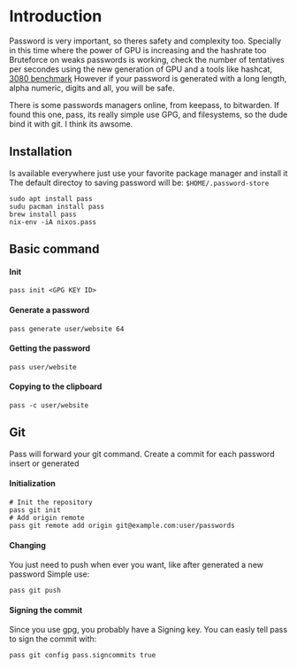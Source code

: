 # Introduction

Password is very important, so theres safety and complexity too.
Specially in this time where the power of GPU is increasing and the hashrate too
Bruteforce on weaks passwords is working, check the number of tentatives per secondes using the
new generation of GPU and a tools like hashcat, [3080 benchmark](https://gist.github.com/Chick3nman/bb22b28ec4ddec0cb5f59df97c994db4)
However if your password is generated with a long length, alpha numeric, digits and all, you will be safe.

There is some passwords managers online, from keepass, to bitwarden.
If found this one, pass, its really simple use GPG, and filesystems, so the dude bind it with git.
I think its awsome. 


## Installation

Is available everywhere just use your favorite package manager and install it
The default directoy to saving password will be: `$HOME/.password-store` 


```
sudo apt install pass
sudu pacman install pass
brew install pass
nix-env -iA nixos.pass
```

## Basic command


#### Init

```
pass init <GPG KEY ID>
```

#### Generate a password

```
pass generate user/website 64
```

#### Getting the password
```
pass user/website
```


#### Copying to the clipboard
```
pass -c user/website
```

## Git

Pass will forward your git command.
Create a commit for each password insert or generated

#### Initialization

```
# Init the repository
pass git init
# Add origin remote 
pass git remote add origin git@example.com:user/passwords
```

#### Changing

You just need to push when ever you want, like after generated a new password
Simple use: 
```
pass git push
```

#### Signing the commit
Since you use gpg, you probably have a Signing key.
You can easly tell pass to sign the commit with:

```
pass git config pass.signcommits true
```



